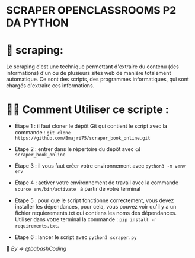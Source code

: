 # SCRAPER OPENCLASSROOMS P2 DA PYTHON 

# 📜 scraping:  
 Le scraping c'est une technique permettant d'extraire du contenu (des informations) d'un ou de plusieurs sites web de manière totalement automatique. Ce sont des scripts, des programmes informatiques, qui sont chargés d'extraire ces informations.

# 👨‍💻 Comment Utiliser ce scripte : 

  - Étape 1 : il faut cloner le dépôt Git qui contient le script avec la commande : `git clone https://github.com/Bmajri75/scraper_book_online.git `

- Étape 2 : entrer dans le répertoire du dépôt avec `cd scraper_book_online`

- Étape 3 : il vous faut créer votre environnement avec `python3 -m venv env`

- Étape 4 : activer votre environnement de travail avec la commande `source env/bin/activate ` à partir de votre terminal  

- Étape 5 : pour que le script fonctionne correctement, vous devez installer les dépendances, pour cela, vous pouvez voir qu'il y a un fichier requierements.txt qui contiens les noms des dépendances. Utiliser dans votre terminal la commande :  ` pip install -r requirements.txt `.

- Étape 6 : lancer le script avec `python3 scraper.py`




🤯 *By => @babashCoding*